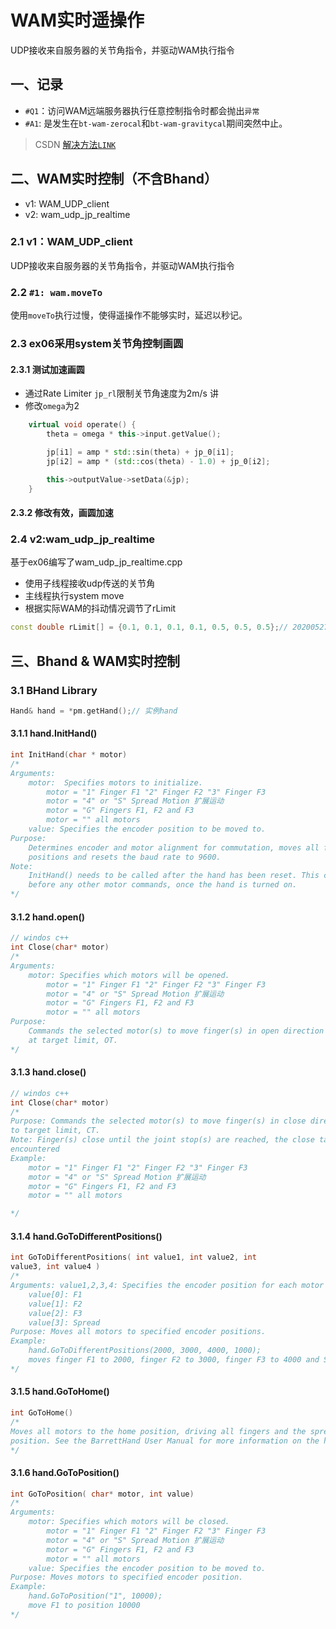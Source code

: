 # WAM实时遥操作
UDP接收来自服务器的关节角指令，并驱动WAM执行指令

## 一、记录
* ``#Q1``：访问WAM远端服务器执行任意控制指令时都会抛出``异常``
* ``#A1``: 是发生在``bt-wam-zerocal``和``bt-wam-gravitycal``期间突然中止。
> CSDN [解决方法``LINK``](https://blog.csdn.net/sinat_31538869/article/details/106328075)
## 二、WAM实时控制（不含Bhand）
* v1: WAM_UDP_client
* v2: wam_udp_jp_realtime
### 2.1 v1：WAM_UDP_client
UDP接收来自服务器的关节角指令，并驱动WAM执行指令
### 2.2 ``#1: wam.moveTo``
使用``moveTo``执行过慢，使得遥操作不能够实时，延迟以秒记。

### 2.3 ex06采用system关节角控制画圆
#### 2.3.1 测试加速画圆
* 通过Rate Limiter ``jp_rl``限制关节角速度为2m/s
讲
* 修改``omega``为2
```c++
	virtual void operate() {
		theta = omega * this->input.getValue();

		jp[i1] = amp * std::sin(theta) + jp_0[i1];
		jp[i2] = amp * (std::cos(theta) - 1.0) + jp_0[i2];

		this->outputValue->setData(&jp);
	}

```
#### 2.3.2 修改有效，画圆加速

### 2.4 v2:wam_udp_jp_realtime
基于ex06编写了wam_udp_jp_realtime.cpp
* 使用子线程接收udp传送的关节角
* 主线程执行system move
* 根据实际WAM的抖动情况调节了rLimit
```c++
const double rLimit[] = {0.1, 0.1, 0.1, 0.1, 0.5, 0.5, 0.5};// 20200527 
```
## 三、Bhand & WAM实时控制
### 3.1 BHand Library
```c++
Hand& hand = *pm.getHand();// 实例hand
```
#### 3.1.1 hand.InitHand()
```c++
int InitHand(char * motor)
/*
Arguments: 
	motor:  Specifies motors to initialize.  
		motor = "1" Finger F1 "2" Finger F2 "3" Finger F3
		motor = "4" or "S" Spread Motion 扩展运动
		motor = "G" Fingers F1, F2 and F3
		motor = "" all motors
	value: Specifies the encoder position to be moved to. 
Purpose: 
	Determines encoder and motor alignment for commutation, moves all fingers and spread to open
	positions and resets the baud rate to 9600.  
Note:
	InitHand() needs to be called after the hand has been reset. This command must be run
	before any other motor commands, once the hand is turned on. 
*/
```
#### 3.1.2 hand.open()
```c++
// windos c++
int Close(char* motor)
/*
Arguments: 
	motor: Specifies which motors will be opened.  
		motor = "1" Finger F1 "2" Finger F2 "3" Finger F3
		motor = "4" or "S" Spread Motion 扩展运动
		motor = "G" Fingers F1, F2 and F3
		motor = "" all motors
Purpose: 
	Commands the selected motor(s) to move finger(s) in open direction with a velocity ramp-down
	at target limit, OT. 
*/
```
#### 3.1.3 hand.close()
```c++
// windos c++
int Close(char* motor)
/*
Purpose: Commands the selected motor(s) to move finger(s) in close direction with a velocity ramp-down
to target limit, CT. 
Note: Finger(s) close until the joint stop(s) are reached, the close target is reached, or an obstacle is
encountered
Example:
	motor = "1" Finger F1 "2" Finger F2 "3" Finger F3
	motor = "4" or "S" Spread Motion 扩展运动
	motor = "G" Fingers F1, F2 and F3
	motor = "" all motors

*/
```
#### 3.1.4 hand.GoToDifferentPositions()
```c++
int GoToDifferentPositions( int value1, int value2, int
value3, int value4 )
/*
Arguments: value1,2,3,4: Specifies the encoder position for each motor respectively. 
	value[0]: F1
	value[1]: F2
	value[2]: F3
	value[3]: Spread
Purpose: Moves all motors to specified encoder positions. 
Example:
	hand.GoToDifferentPositions(2000, 3000, 4000, 1000);
	moves finger F1 to 2000, finger F2 to 3000, finger F3 to 4000 and Spread to 1000
*/
```
#### 3.1.5  hand.GoToHome()
```c++
int GoToHome()
/*
Moves all motors to the home position, driving all fingers and the spread to their full open
position. See the BarrettHand User Manual for more information on the home position.
*/
```

#### 3.1.6  hand.GoToPosition()
```c++
int GoToPosition( char* motor, int value)
/*
Arguments: 
	motor: Specifies which motors will be closed. 
		motor = "1" Finger F1 "2" Finger F2 "3" Finger F3
		motor = "4" or "S" Spread Motion 扩展运动
		motor = "G" Fingers F1, F2 and F3
		motor = "" all motors
	value: Specifies the encoder position to be moved to. 
Purpose: Moves motors to specified encoder position. 
Example:
	hand.GoToPosition("1", 10000);
	move F1 to position 10000
*/
```
